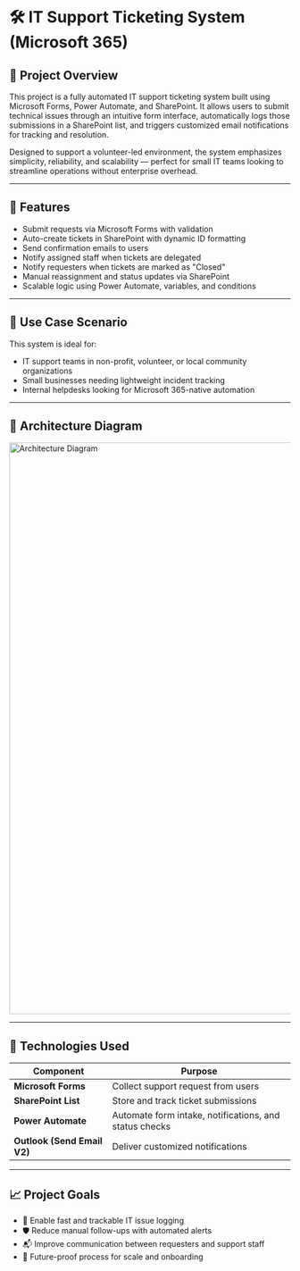 # 🛠️ IT Support Ticketing System (Microsoft 365)

## 📌 Project Overview

This project is a fully automated IT support ticketing system built using Microsoft Forms, Power Automate, and SharePoint. It allows users to submit technical issues through an intuitive form interface, automatically logs those submissions in a SharePoint list, and triggers customized email notifications for tracking and resolution.

Designed to support a volunteer-led environment, the system emphasizes simplicity, reliability, and scalability — perfect for small IT teams looking to streamline operations without enterprise overhead.

---

## 🔧 Features

- Submit requests via Microsoft Forms with validation
- Auto-create tickets in SharePoint with dynamic ID formatting
- Send confirmation emails to users
- Notify assigned staff when tickets are delegated
- Notify requesters when tickets are marked as "Closed"
- Manual reassignment and status updates via SharePoint
- Scalable logic using Power Automate, variables, and conditions

---

## 🧠 Use Case Scenario

This system is ideal for:
- IT support teams in non-profit, volunteer, or local community organizations
- Small businesses needing lightweight incident tracking
- Internal helpdesks looking for Microsoft 365-native automation

---

## 🧮 Architecture Diagram

<img width="1024" height="1024" alt="Architecture Diagram" src="https://github.com/user-attachments/assets/06b2ebe5-b682-46c4-9496-4e1f1f3d53c9" />

---

## 🧩 Technologies Used

| Component         | Purpose                                      |
|------------------|----------------------------------------------|
| **Microsoft Forms**   | Collect support request from users          |
| **SharePoint List**   | Store and track ticket submissions          |
| **Power Automate**    | Automate form intake, notifications, and status checks |
| **Outlook (Send Email V2)** | Deliver customized notifications      |

---

## 📈 Project Goals

- 🚀 Enable fast and trackable IT issue logging
- 🛡️ Reduce manual follow-ups with automated alerts
- 📬 Improve communication between requesters and support staff
- 🔄 Future-proof process for scale and onboarding


